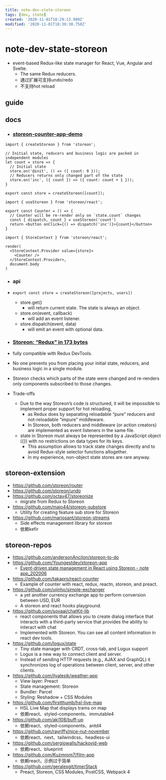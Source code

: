 ```yaml
---
title: note-dev-state-storeon
tags: [dev, state]
created: '2020-11-01T18:29:13.989Z'
modified: '2020-11-01T18:30:30.758Z'
---
```


# note-dev-state-storeon

- event-based Redux-like state manager for React, Vue, Angular and Svelte.
  - The same Redux reducers.
  - 通过扩展可支持undo/redo
  - 不支持hot reload

## guide

## docs

- ### [storeon-counter-app-demo](https://github.com/storeon/storeon)

``` JS
import { createStoreon } from 'storeon';

// Initial state, reducers and business logic are packed in independent modules
let count = store => {
  // Initial state
  store.on('@init', () => ({ count: 0 }));
  // Reducers returns only changed part of the state
  store.on('inc', ({ count }) => ({ count: count + 1 }));
}

export const store = createStoreon([count]);

import { useStoreon } from 'storeon/react';

export const Counter = () => {
  // Counter will be re-render only on `state.count` changes
  const { dispatch, count } = useStoreon('count')
  return <button onClick={() => dispatch('inc')}>{count}</button>
}

import { StoreContext } from 'storeon/react';

render(
  <StoreContext.Provider value={store}>
    <Counter />
  </StoreContext.Provider>,
  document.body
)
```

- ### api
- `export const store = createStoreon([projects, users])`
  - store.get() 
    - will return current state. The state is always an object.
  - store.on(event, callback) 
    - will add an event listener.
  - store.dispatch(event, data) 
    - will emit an event with optional data.

- ### [Storeon: “Redux” in 173 bytes](https://evilmartians.com/chronicles/storeon-redux-in-173-bytes)
- fully compatible with Redux DevTools.
- No one prevents you from placing your initial state, reducers, and business logic in a single module.
- Storeon checks which parts of the state were changed and re-renders only components subscribed to those changes.
- Trade-offs
  - Due to the way Storeon’s code is structured, it will be impossible to implement proper support for hot reloading, 
    - as Redux does by separating reloadable “pure” reducers and not-reloadable “impure” middleware. 
    - In Storeon, both reducers and middleware (or action creators) are implemented as event listeners in the same file.
  - state in Storeon must always be represented by a JavaScript object ({}) with no restrictions on data types for its keys. 
    - This assumption allows to track state changes directly and to avoid Redux-style selector functions altogether. 
    - In my experience, non-object state stores are rare anyway.

## storeon-extension

- https://github.com/storeon/router
- https://github.com/storeon/undo
- https://github.com/octav47/storeonize
  - migrate from Redux to Storeon
- https://github.com/majo44/storeon-substore
  - Utility for creating feature sub store for Storeon
- https://github.com/mariosant/storeon-streams
  - Side effects management library for storeon
  - 依赖kefir

## storeon-repos

- https://github.com/andersonAncilon/storeon-to-do
- https://github.com/Youngestdev/storeon-app
  - [Event-driven state management in React using Storeon - note app_202006](https://blog.logrocket.com/event-driven-state-management-in-react-using-storeon/)
- https://github.com/takapro/react-counter
  - Example of counter with react, redux, reactn, storeon, and preact.
- https://github.com/ujinho/simple-exchanger
  - a yet another currency exchange app to perform conversion between USD, EUR
  - A storeon and react hooks playground.
- https://github.com/sovaai/chatKit-lib
  - react components that allows you to create dialog interface that interacts with a third-party service that provides the ability to interact with chat
  - Implemented with Storeon. You can see all content information in react dev tools.
- https://github.com/logux/state
  - Tiny state manager with CRDT, cross-tab, and Logux support
  - Logux is a new way to connect client and server. 
  - Instead of sending HTTP requests (e.g., AJAX and GraphQL) it synchronizes log of operations between client, server, and other clients.
- https://github.com/ilyalesik/weather-app
  - View layer: Preact
  - State management: Storeon
  - Bundler: Parcel
  - Styling: Reshadow + CSS Modules
- https://github.com/firstthumb/hsl-live-map
  - HSL Live Map that displays trams on map
  - 依赖react、styled-components、immutable4
- https://github.com/aki108/buff-up
  - 依赖react、styled-components、antd4
- https://github.com/rayriffy/nice-nut-november
  - 依赖react、next、tailwindcss、headless-ui
- https://github.com/sergiowalls/hackovid-web
  - 依赖react、blueprint
- https://github.com/Kuzmrom7/film-app
  - 依赖react，示例过于简单
- https://github.com/geralexgit/timerStack
  - Preact, Storeon, CSS Modules, PostCSS, Webpack 4
